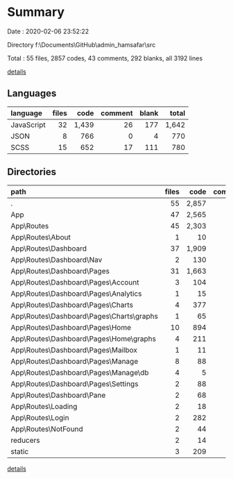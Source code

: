 # Summary

Date : 2020-02-06 23:52:22

Directory f:\Documents\GitHub\admin_hamsafar\src

Total : 55 files,  2857 codes, 43 comments, 292 blanks, all 3192 lines

[details](details.md)

## Languages
| language | files | code | comment | blank | total |
| :--- | ---: | ---: | ---: | ---: | ---: |
| JavaScript | 32 | 1,439 | 26 | 177 | 1,642 |
| JSON | 8 | 766 | 0 | 4 | 770 |
| SCSS | 15 | 652 | 17 | 111 | 780 |

## Directories
| path | files | code | comment | blank | total |
| :--- | ---: | ---: | ---: | ---: | ---: |
| . | 55 | 2,857 | 43 | 292 | 3,192 |
| App | 47 | 2,565 | 29 | 255 | 2,849 |
| App\Routes | 45 | 2,303 | 18 | 212 | 2,533 |
| App\Routes\About | 1 | 10 | 0 | 3 | 13 |
| App\Routes\Dashboard | 37 | 1,909 | 16 | 146 | 2,071 |
| App\Routes\Dashboard\Nav | 2 | 130 | 3 | 12 | 145 |
| App\Routes\Dashboard\Pages | 31 | 1,663 | 10 | 113 | 1,786 |
| App\Routes\Dashboard\Pages\Account | 3 | 104 | 0 | 11 | 115 |
| App\Routes\Dashboard\Pages\Analytics | 1 | 15 | 0 | 2 | 17 |
| App\Routes\Dashboard\Pages\Charts | 4 | 377 | 1 | 9 | 387 |
| App\Routes\Dashboard\Pages\Charts\graphs | 1 | 65 | 0 | 2 | 67 |
| App\Routes\Dashboard\Pages\Home | 10 | 894 | 7 | 51 | 952 |
| App\Routes\Dashboard\Pages\Home\graphs | 4 | 211 | 0 | 9 | 220 |
| App\Routes\Dashboard\Pages\Mailbox | 1 | 11 | 0 | 2 | 13 |
| App\Routes\Dashboard\Pages\Manage | 8 | 88 | 1 | 15 | 104 |
| App\Routes\Dashboard\Pages\Manage\db | 4 | 5 | 0 | 3 | 8 |
| App\Routes\Dashboard\Pages\Settings | 2 | 88 | 0 | 10 | 98 |
| App\Routes\Dashboard\Pane | 2 | 68 | 1 | 14 | 83 |
| App\Routes\Loading | 2 | 18 | 0 | 5 | 23 |
| App\Routes\Login | 2 | 282 | 1 | 41 | 324 |
| App\Routes\NotFound | 2 | 44 | 0 | 8 | 52 |
| reducers | 2 | 14 | 1 | 4 | 19 |
| static | 3 | 209 | 6 | 15 | 230 |

[details](details.md)